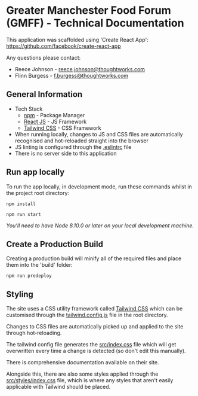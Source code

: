 # Greater Manchester Food Forum (GMFF) - Technical Documentation 

This application was scaffolded using 'Create React App': https://github.com/facebook/create-react-app

Any questions please contact: 

- Reece Johnson - [reece.johnson@thoughtworks.com](mailto:reece.johnson@thoughtworks.com) 
- Flinn Burgess - [f.burgess@thoughtworks.com](mailto:f.burgess@thoughtworks.com) 


## General Information
* Tech Stack
    * [npm](https://www.npmjs.com) - Package Manager
    * [React JS](https://reactjs.org/) - JS Framework
    * [Tailwind CSS](https://tailwindcss.com/docs/what-is-tailwind) - CSS Framework
* When running locally, changes to JS and CSS files are automatically recognised and hot-reloaded straight into the browser
* JS linting is configured through the [.eslintrc](.eslintrc) file 
* There is no server side to this application

## Run app locally 
To run the app locally, in development mode, run these commands whilst in the project root directory:

```npm install```

```npm run start```

*You’ll need to have Node 8.10.0 or later on your local development machine.*

## Create a Production Build
Creating a production build will minify all of the required files and place them into the 'build' folder:

```npm run predeploy```

## Styling 
The site uses a CSS utility framework called [Tailwind CSS](https://tailwindcss.com/docs/what-is-tailwind) which can be customised through the [tailwind.config.js](tailwind.config.js) file in the root directory. 

Changes to CSS files are automatically picked up and applied to the site through hot-reloading. 

The tailwind config file generates the [src/index.css](src/index.css) file which will get overwritten every time a change is detected (so don't edit this manually). 

There is comprehensive documentation available on their site. 

Alongside this, there are also some styles applied through the [src/styles/index.css](src/index.css) file, which is where any styles that aren't easily applicable with Tailwind should be placed.